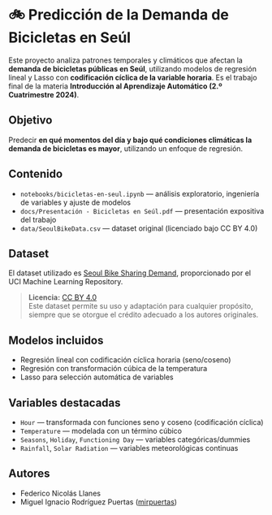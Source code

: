 # 🚲 Predicción de la Demanda de Bicicletas en Seúl

Este proyecto analiza patrones temporales y climáticos que afectan la **demanda de bicicletas públicas en Seúl**, utilizando modelos de regresión lineal y Lasso con **codificación cíclica de la variable horaria**. Es el trabajo final de la materia **Introducción al Aprendizaje Automático (2.º Cuatrimestre 2024)**.

## Objetivo
Predecir **en qué momentos del día y bajo qué condiciones climáticas la demanda de bicicletas es mayor**, utilizando un enfoque de regresión.

## Contenido

- `notebooks/bicicletas-en-seul.ipynb` — análisis exploratorio, ingeniería de variables y ajuste de modelos
- `docs/Presentación - Bicicletas en Seúl.pdf` — presentación expositiva del trabajo
- `data/SeoulBikeData.csv` — dataset original (licenciado bajo CC BY 4.0)

## Dataset

El dataset utilizado es [Seoul Bike Sharing Demand](https://archive.ics.uci.edu/dataset/560/seoul+bike+sharing+demand), proporcionado por el UCI Machine Learning Repository.

> **Licencia:** [CC BY 4.0](https://creativecommons.org/licenses/by/4.0/)  
> Este dataset permite su uso y adaptación para cualquier propósito, siempre que se otorgue el crédito adecuado a los autores originales.

## Modelos incluidos

- Regresión lineal con codificación cíclica horaria (seno/coseno)
- Regresión con transformación cúbica de la temperatura
- Lasso para selección automática de variables

## Variables destacadas
- `Hour` — transformada con funciones seno y coseno (codificación cíclica)
- `Temperature` — modelada con un término cúbico
- `Seasons`, `Holiday`, `Functioning Day` — variables categóricas/dummies
- `Rainfall`, `Solar Radiation` — variables meteorológicas continuas

## Autores

- Federico Nicolás Llanes  
- Miguel Ignacio Rodríguez Puertas ([mirpuertas](https://github.com/mirpuertas))
